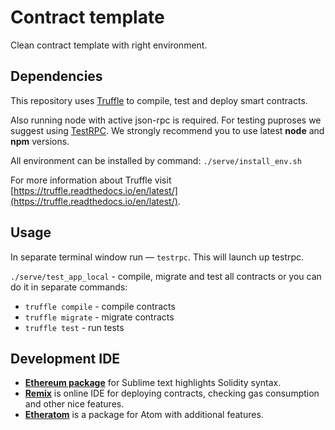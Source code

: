 # Contract template
Clean contract template with right environment.

## Dependencies
This repository uses [Truffle](http://truffleframework.com/) to compile, test and deploy smart contracts. 

Also running node with active json-rpc is required. For testing puproses we suggest using [TestRPC](https://github.com/ethereumjs/testrpc).
We strongly recommend you to use latest **node** and **npm** versions.<br>

All environment can be installed by command:
`./serve/install_env.sh`

For more information about Truffle visit [https://truffle.readthedocs.io/en/latest/](https://truffle.readthedocs.io/en/latest/).

## Usage
In separate terminal window run — `testrpc`. This will launch up testrpc.

`./serve/test_app_local` - compile, migrate and test all contracts or you can do it in separate commands:

* `truffle compile` - compile contracts
* `truffle migrate` - migrate contracts
* `truffle test` - run tests

## Development IDE

* **[Ethereum package](https://packagecontrol.io/packages/Ethereum)** for Sublime text highlights Solidity syntax.
* **[Remix](https://ethereum.github.io/browser-solidity/)** is online IDE for deploying contracts, checking gas consumption and other nice features.
* **[Etheratom](https://gitlab.com/0mkara/etheratom)** is a package for Atom with additional features.
